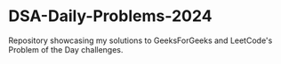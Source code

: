 # DSA-Daily-Problems-2024
Repository showcasing my solutions to GeeksForGeeks and LeetCode's Problem of the Day challenges.
